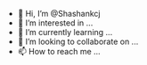 - 👋 Hi, I’m @Shashankcj
- 👀 I’m interested in ...
- 🌱 I’m currently learning ...
- 💞️ I’m looking to collaborate on ...
- 📫 How to reach me ...

<!---
Shashankcj/Shashankcj is a ✨ special ✨ repository because its `README.md` (this file) appears on your GitHub profile.
You can click the Preview link to take a look at your changes.
--->
